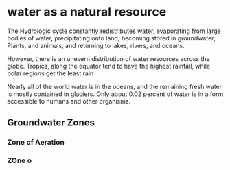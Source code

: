 # water as a natural resource
The Hydrologic cycle constantly redistributes water, evaporating from large bodies of water, precipitating onto land, becoming stored in groundwater, Plants, and animals, and returning to lakes, rivers, and oceans.

However, there is an unevern distribution of water resources across the globe. Tropics, along the equator tend to have the highest rainfall, while polar regions get the least rain

Nearly all of the world water is in the oceans, and the remaining fresh water is mostly contained in glaciers. Only about 0.02 percent of water is in a form accessible to humans and other organisms. 

## Groundwater Zones

### Zone of Aeration 

### ZOne o

###